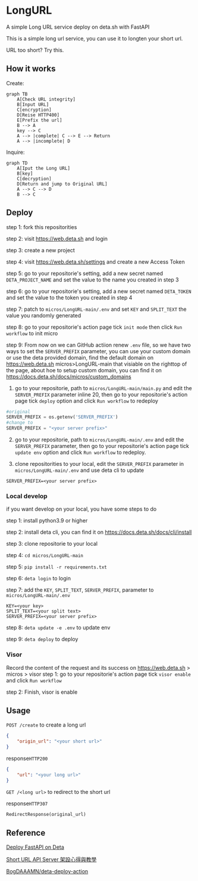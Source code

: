 # LongURL
A simple Long URL service deploy on deta.sh with FastAPI

This is a simple long url service, you can use it to longten your short url.

URL too short? Try this.

## How it works

Create:

```mermaid
graph TB
    A[Check URL integrity]
    B[Input URL]
    C[encryption]
    D[Reise HTTP400]
    E[Prefix the url]
    B --> A
    key --> C
    A --> |complete| C --> E --> Return
    A --> |incomplete| D
```

Inquire:

```mermaid
graph TD
    A[Iput the Long URL]
    B[key]
    C[decryption]
    D[Return and jump to Original URL]
    A --> C --> D
    B --> C
```

## Deploy

step 1: fork this repositorities

step 2: visit https://web.deta.sh and login

step 3: create a new project

step 4: visit https://web.deta.sh/settings and create a new Access Token

step 5: go to your repositorie's setting, add a new secret named ```DETA_PROJECT_NAME``` and set the value to the name you created in step 3

step 6: go to your repositorie's setting, add a new secret named ```DETA_TOKEN``` and set the value to the token you created in step 4

step 7: patch to ```micros/LongURL-main/.env``` and set ```KEY``` and ```SPLIT_TEXT``` the value you randomly generated

step 8: go to your repositorie's action page tick ```init mode``` then click ```Run workflow``` to init micro

step 9: From now on we can GitHub actiion renew ```.env``` file, so we have two ways to set the ```SERVER_PREFIX``` parameter, you can use your custom domain or use the deta provided domain, find the default domain on https://web.deta.sh micros>LongURL-main that visiable on the righttop of the page, about hoe to setup custom domain, you can find it on https://docs.deta.sh/docs/micros/custom_domains

1. go to your repositorie, path to ```micros/LongURL-main/main.py``` and edit the ```SERVER_PREFIX``` parameter inline 20, then go to your repositorie's action page tick ```deploy``` option and click ```Run workflow``` to redeploy
```python
#original
SERVER_PREFIX = os.getenv('SERVER_PREFIX')
#change to
SERVER_PREFIX = "<your server prefix>"
```

2. go to your repositorie, path to ```micros/LongURL-main/.env``` and edit the ```SERVER_PREFIX``` parameter, then go to your repositorie's action page tick ```update env``` option and click ```Run workflow``` to redeploy.


3. clone repositorities to your local, edit the ```SERVER_PREFIX``` parameter in ```micros/LongURL-main/.env``` and use deta cli to update
```env
SERVER_PREFIX=<your server prefix>
```


### Local develop
if you want develop on your local, you have some steps to do

step 1: install python3.9 or higher

step 2: install deta cli, you can find it on https://docs.deta.sh/docs/cli/install

step 3: clone repositorie to your local

step 4: ```cd micros/LongURL-main```

step 5: ```pip install -r requirements.txt```

step 6: ```deta login``` to login

step 7: add the ```KEY```, ```SPLIT_TEXT```, ```SERVER_PREFIX```, parameter to ```micros/LongURL-main/.env```

```env
KEY=<your key>
SPLIT_TEXT=<your split text>
SERVER_PREFIX=<your server prefix>
```

step 8: ```deta update -e .env``` to update env

step 9: ```deta deploy``` to deploy

### Visor
Record the content of the request and its success on https://web.deta.sh > micros > visor
step 1: go to your repositorie's action page tick ```visor enable``` and click ```Run workflow```

step 2: Finish, visor is enable

## Usage
```POST /create``` to create a long url
```json
{
    "origin_url": "<your short url>"
}
```

response```HTTP200```
```json
{
    "url": "<your long url>"
}
```

```GET /<long url>``` to redirect to the short url

response```HTTP307```
```python
RedirectResponse(original_url)
```

## Reference
[Deploy FastAPI on Deta](https://fastapi.tiangolo.com/deployment/deta/)

[Short URL API Server 架設心得與教學](https://hackmd.io/@Xpz2MX78SomsO4mV3ejdqg/SyvmmBCfX?type=view)

[BogDAAAMN/deta-deploy-action](https://github.com/BogDAAAMN/deta-deploy-action)

